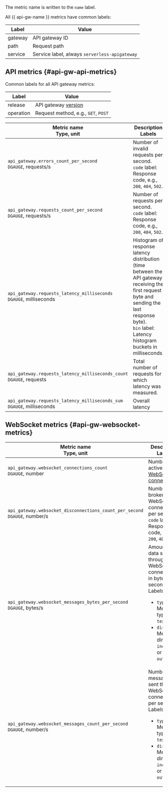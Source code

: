 The metric name is written to the `name` label.

All {{ api-gw-name }} metrics have common labels:

| Label | Value |
--- | ---
| gateway | API gateway ID |
| path | Request path |
| service | Service label, always `serverless-apigateway` |

## API metrics {#api-gw-api-metrics}

Common labels for all API gateway metrics:

| Label | Value |
--- | ---
| release | API gateway [version](../../../api-gateway/concepts/extensions/canary.md) |
| operation | Request method, e.g., `GET`, `POST` |

| Metric name<br>Type, unit | Description<br>Labels |
--- | ---
| `api_gateway.errors_count_per_second`<br>`DGAUGE`, requests/s | Number of invalid requests per second.<br>`code` label: Response code, e.g., `200`, `404`, `502`. |
| `api_gateway.requests_count_per_second`<br>`DGAUGE`, requests/s | Number of requests per second.<br>`code` label: Response code, e.g., `200`, `404`, `502`. |
| `api_gateway.requests_latency_milliseconds`<br>`DGAUGE`, milliseconds | Histogram of response latency distribution (time between the API gateway receiving the first request byte and sending the last response byte).<br>`bin` label: Latency histogram buckets in milliseconds. |
| `api_gateway.requests_latency_milliseconds_count`<br>`DGAUGE`, requests | Total number of requests for which latency was measured. |
| `api_gateway.requests_latency_milliseconds_sum`<br>`DGAUGE`, milliseconds | Overall latency |

## WebSocket metrics {#api-gw-websocket-metrics}

| Metric name<br>Type, unit | Description<br>Labels |
--- | ---
| `api_gateway.websocket_connections_count`<br>`DGAUGE`, number | Number of active [WebSocket connections](../../../api-gateway/concepts/extensions/websocket.md) |
| `api_gateway.websocket_disconnections_count_per_second`<br>`DGAUGE`, number/s | Number of broken WebSocket connections per second.<br>`code` label: Response code, e.g., `200`, `404`, `502`. |
| `api_gateway.websocket_messages_bytes_per_second`<br>`DGAUGE`, bytes/s | Amount of data sent through WebSocket connections in bytes per second.<br>Labels:<ul><li>`type`: Message type, e.g., `text`</li><li>`direction`: Message direction, `incoming` or `outcoming`</li></ul> |
| `api_gateway.websocket_messages_count_per_second`<br>`DGAUGE`, number/s | Number of messages sent through WebSocket connections per second.<br>Labels:<ul><li>`type`: Message type, e.g., `text`</li><li>`direction`: Message direction, `incoming` or `outcoming`</li></ul> |
